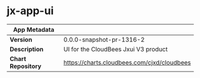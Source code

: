 # jx-app-ui

|App Metadata||
|---|---|
| **Version** | 0.0.0-snapshot-pr-1316-2 |
| **Description** | UI for the CloudBees Jxui V3 product |
| **Chart Repository** | https://charts.cloudbees.com/cjxd/cloudbees |
